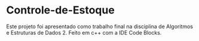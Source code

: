 # Controle-de-Estoque
Este projeto foi apresentado como trabalho final na disciplina de Algoritmos e Estruturas de Dados 2. Feito em c++ com a IDE Code Blocks.
